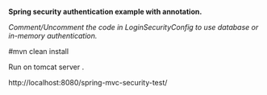 
**Spring security authentication example with annotation.**

*Comment/Uncomment the code in LoginSecurityConfig to use database or in-memory authentication.* 

#mvn clean install

Run on tomcat server .

http://localhost:8080/spring-mvc-security-test/

